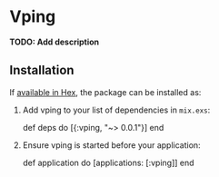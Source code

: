 # Vping

**TODO: Add description**

## Installation

If [available in Hex](https://hex.pm/docs/publish), the package can be installed as:

  1. Add vping to your list of dependencies in `mix.exs`:

        def deps do
          [{:vping, "~> 0.0.1"}]
        end

  2. Ensure vping is started before your application:

        def application do
          [applications: [:vping]]
        end

